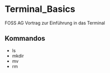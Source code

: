 # Terminal_Basics

FOSS AG Vortrag zur Einführung in das Terminal

## Kommandos
 - ls
 - mkdir
 - mv
 - rm

